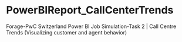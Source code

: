 # PowerBIReport_CallCenterTrends
 Forage-PwC Switzerland Power BI Job Simulation-Task 2  | Call Centre Trends (Visualizing customer and agent behavior)

